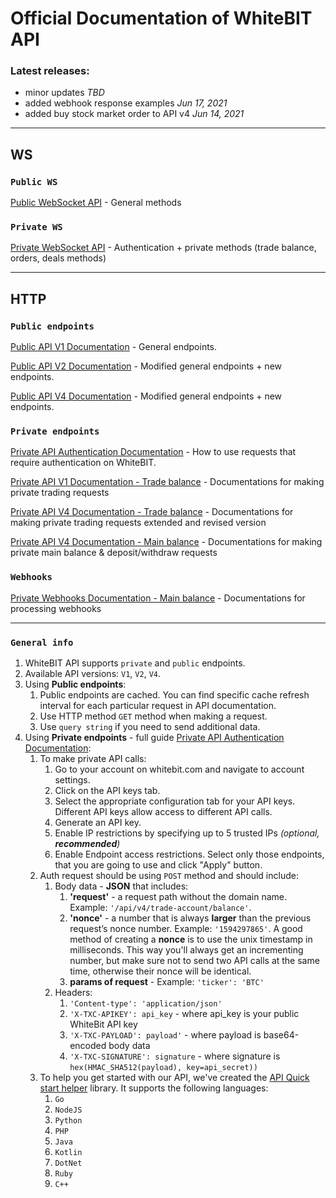 # Official Documentation of WhiteBIT API

### Latest releases:
- minor updates *TBD*
- added webhook response examples *Jun 17, 2021*
- added buy stock market order to API v4 *Jun 14, 2021*

___

## WS

### `Public WS`

[Public WebSocket API](./Public/websocket.md) - General methods

### `Private WS`

[Private WebSocket API](./Private/websocket.md) - Authentication + private methods (trade balance, orders, deals methods)

___

## HTTP

### `Public endpoints`

[Public API V1 Documentation](./Public/http-v1.md) - General endpoints.

[Public API V2 Documentation](./Public/http-v2.md) - Modified general endpoints + new endpoints.

[Public API V4 Documentation](./Public/http-v4.md) - Modified general endpoints + new endpoints.

### `Private endpoints`

[Private API Authentication Documentation](./Private/http-auth.md) - How to use requests that require authentication on WhiteBIT.

[Private API V1 Documentation - Trade balance](./Private/http-v1.md) - Documentations for making private trading requests

[Private API V4 Documentation - Trade balance](./Private/http-trade-v4.md) - Documentations for making private trading requests extended and revised version

[Private API V4 Documentation - Main balance](./Private/http-main-v4.md) - Documentations for making private main balance & deposit/withdraw requests

### `Webhooks`

[Private Webhooks Documentation - Main balance](./WebHook/web-hook.md) - Documentations for processing webhooks

---

### `General info`

1. WhiteBIT API supports `private` and `public` endpoints.
2. Available API versions: `V1`, `V2`, `V4`.
3. Using **Public endpoints**:
    1. Public endpoints are cached. You can find specific cache refresh interval for each particular request in API documentation.
    2. Use HTTP method `GET` method when making a request.
    3. Use `query string` if you need to send additional data.
4. Using **Private endpoints** - full guide [Private API Authentication Documentation](./Private/http-auth.md):
    1. To make private API calls:
        1. Go to your account on whitebit.com and navigate to account settings.
        2. Click on the API keys tab.
        3. Select the appropriate configuration tab for your API keys. Different API keys allow access to different API calls.
        4. Generate an API key.
        5. Enable IP restrictions by specifying up to 5 trusted IPs *(optional, **recommended**)*
        6. Enable Endpoint access restrictions. Select only those endpoints, that you are going to use and click "Apply" button.
    2. Auth request should be using `POST` method and should include:
        1. Body data - **JSON** that includes:
            1. **'request'** - a request path without the domain name. Example: `'/api/v4/trade-account/balance'`.
            2. **'nonce'** - a number that is always **larger** than the previous request’s nonce number. Example: `'1594297865'`. A good method of creating a **nonce** is to use the unix timestamp in milliseconds. This way you'll always get an incrementing number, but make sure not to send two API calls at the same time, otherwise their nonce will be identical.
            3. **params of request** - Example: `'ticker': 'BTC'`
        2. Headers:
            1. `'Content-type': 'application/json'`
            2. `'X-TXC-APIKEY': api_key` - where api_key is your public WhiteBit API key
            3. `'X-TXC-PAYLOAD': payload'` - where payload is base64-encoded body data
            4. `'X-TXC-SIGNATURE': signature` - where signature is `hex(HMAC_SHA512(payload), key=api_secret))`
    3. To help you get started with our API, we've created the [API Quick start helper](https://github.com/whitebit-exchange/api-quickstart) library. It supports the following languages:
        1. ``Go``
        2. ``NodeJS``
        3. ``Python``
        4. ``PHP``
        5. ``Java``
        6. ``Kotlin``
        7. ``DotNet``
        8. ``Ruby``
        9. ``C++``
